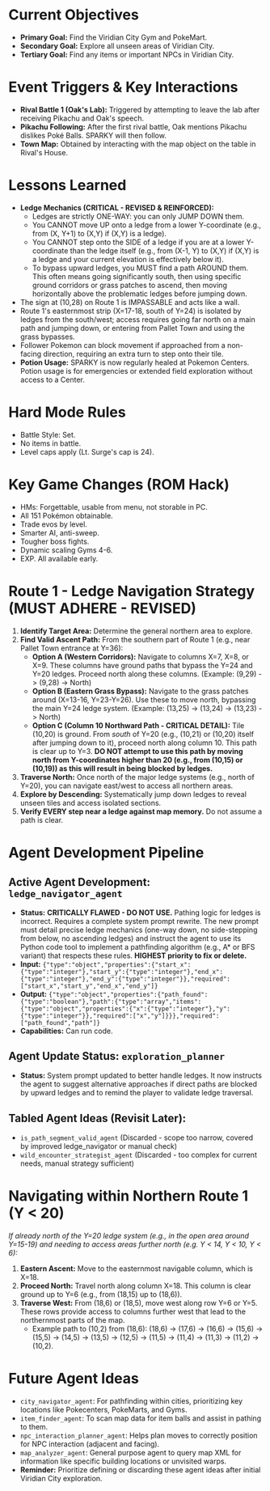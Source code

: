 # Current Objectives
*   **Primary Goal:** Find the Viridian City Gym and PokeMart.
*   **Secondary Goal:** Explore all unseen areas of Viridian City.
*   **Tertiary Goal:** Find any items or important NPCs in Viridian City.

# Event Triggers & Key Interactions
*   **Rival Battle 1 (Oak's Lab):** Triggered by attempting to leave the lab after receiving Pikachu and Oak's speech.
*   **Pikachu Following:** After the first rival battle, Oak mentions Pikachu dislikes Poké Balls. SPARKY will then follow.
*   **Town Map:** Obtained by interacting with the map object on the table in Rival's House.

# Lessons Learned
*   **Ledge Mechanics (CRITICAL - REVISED & REINFORCED):**
    *   Ledges are strictly ONE-WAY: you can only JUMP DOWN them.
    *   You CANNOT move UP onto a ledge from a lower Y-coordinate (e.g., from (X, Y+1) to (X,Y) if (X,Y) is a ledge).
    *   You CANNOT step onto the SIDE of a ledge if you are at a lower Y-coordinate than the ledge itself (e.g., from (X-1, Y) to (X,Y) if (X,Y) is a ledge and your current elevation is effectively below it).
    *   To bypass upward ledges, you MUST find a path AROUND them. This often means going significantly south, then using specific ground corridors or grass patches to ascend, then moving horizontally above the problematic ledges before jumping down.
*   The sign at (10,28) on Route 1 is IMPASSABLE and acts like a wall.
*   Route 1's easternmost strip (X=17-18, south of Y=24) is isolated by ledges from the south/west; access requires going far north on a main path and jumping down, or entering from Pallet Town and using the grass bypasses.
*   Follower Pokemon can block movement if approached from a non-facing direction, requiring an extra turn to step onto their tile.
*   **Potion Usage:** SPARKY is now regularly healed at Pokemon Centers. Potion usage is for emergencies or extended field exploration without access to a Center.

# Hard Mode Rules
*   Battle Style: Set.
*   No items in battle.
*   Level caps apply (Lt. Surge's cap is 24).

# Key Game Changes (ROM Hack)
*   HMs: Forgettable, usable from menu, not storable in PC.
*   All 151 Pokémon obtainable.
*   Trade evos by level.
*   Smarter AI, anti-sweep.
*   Tougher boss fights.
*   Dynamic scaling Gyms 4-6.
*   EXP. All available early.

# Route 1 - Ledge Navigation Strategy (MUST ADHERE - REVISED)
1.  **Identify Target Area:** Determine the general northern area to explore.
2.  **Find Valid Ascent Path:** From the southern part of Route 1 (e.g., near Pallet Town entrance at Y=36):
    *   **Option A (Western Corridors):** Navigate to columns X=7, X=8, or X=9. These columns have ground paths that bypass the Y=24 and Y=20 ledges. Proceed north along these columns. (Example: (9,29) -> (9,28) -> North)
    *   **Option B (Eastern Grass Bypass):** Navigate to the grass patches around (X=13-16, Y=23-Y=26). Use these to move north, bypassing the main Y=24 ledge system. (Example: (13,25) -> (13,24) -> (13,23) -> North)
    *   **Option C (Column 10 Northward Path - CRITICAL DETAIL):** Tile (10,20) is ground. From *south* of Y=20 (e.g., (10,21) or (10,20) itself after jumping down to it), proceed north along column 10. This path is clear up to Y=3. **DO NOT attempt to use this path by moving north from Y-coordinates higher than 20 (e.g., from (10,15) or (10,19)) as this will result in being blocked by ledges.**
3.  **Traverse North:** Once north of the major ledge systems (e.g., north of Y=20), you can navigate east/west to access all northern areas.
4.  **Explore by Descending:** Systematically jump down ledges to reveal unseen tiles and access isolated sections.
5.  **Verify EVERY step near a ledge against map memory.** Do not assume a path is clear.

# Agent Development Pipeline

## Active Agent Development: `ledge_navigator_agent`
*   **Status:** **CRITICALLY FLAWED - DO NOT USE.** Pathing logic for ledges is incorrect. Requires a complete system prompt rewrite. The new prompt must detail precise ledge mechanics (one-way down, no side-stepping from below, no ascending ledges) and instruct the agent to use its Python code tool to implement a pathfinding algorithm (e.g., A* or BFS variant) that respects these rules. **HIGHEST priority to fix or delete.**
*   **Input:** `{"type":"object","properties":{"start_x":{"type":"integer"},"start_y":{"type":"integer"},"end_x":{"type":"integer"},"end_y":{"type":"integer"}},"required":["start_x","start_y","end_x","end_y"]}`
*   **Output:** `{"type":"object","properties":{"path_found":{"type":"boolean"},"path":{"type":"array","items":{"type":"object","properties":{"x":{"type":"integer"},"y":{"type":"integer"}},"required":["x","y"]}}},"required":["path_found","path"]}`
*   **Capabilities:** Can run code.

## Agent Update Status: `exploration_planner`
*   **Status:** System prompt updated to better handle ledges. It now instructs the agent to suggest alternative approaches if direct paths are blocked by upward ledges and to remind the player to validate ledge traversal.

## Tabled Agent Ideas (Revisit Later):
*   `is_path_segment_valid_agent` (Discarded - scope too narrow, covered by improved ledge_navigator or manual check)
*   `wild_encounter_strategist_agent` (Discarded - too complex for current needs, manual strategy sufficient)

# Navigating within Northern Route 1 (Y < 20)
*If already north of the Y=20 ledge system (e.g., in the open area around Y=15-19) and needing to access areas further north (e.g. Y < 14, Y < 10, Y < 6):*
1.  **Eastern Ascent:** Move to the easternmost navigable column, which is X=18.
2.  **Proceed North:** Travel north along column X=18. This column is clear ground up to Y=6 (e.g., from (18,15) up to (18,6)).
3.  **Traverse West:** From (18,6) or (18,5), move west along row Y=6 or Y=5. These rows provide access to columns further west that lead to the northernmost parts of the map.
    *   Example path to (10,2) from (18,6): (18,6) -> (17,6) -> (16,6) -> (15,6) -> (15,5) -> (14,5) -> (13,5) -> (12,5) -> (11,5) -> (11,4) -> (11,3) -> (11,2) -> (10,2).

# Future Agent Ideas
*   `city_navigator_agent`: For pathfinding within cities, prioritizing key locations like Pokecenters, PokeMarts, and Gyms.
*   `item_finder_agent`: To scan map data for item balls and assist in pathing to them.
*   `npc_interaction_planner_agent`: Helps plan moves to correctly position for NPC interaction (adjacent and facing).
*   `map_analyzer_agent`: General purpose agent to query map XML for information like specific building locations or unvisited warps.
*   **Reminder:** Prioritize defining or discarding these agent ideas after initial Viridian City exploration.